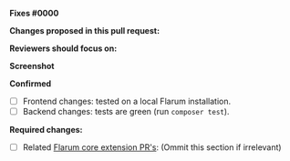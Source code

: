 <!--
IMPORTANT: We LOVE seeing new pull requests, they excite us every single time they are submitted! As we have an obligation to maintain a healthy code standard, quality, and extensions, we take sufficient time for reviews. Please do create a separate pull request per change/issue/feature; we will ask you to split bundled pull requests.
-->

**Fixes #0000**

**Changes proposed in this pull request:**
<!-- fill this out, mention the pages and/or components which have been impacted -->

**Reviewers should focus on:**
<!-- fill this out, ask for feedback on specific changes you are unsure about -->

**Screenshot**
<!-- include an image of the most relevant user-facing change, if any -->

**Confirmed**

- [ ] Frontend changes: tested on a local Flarum installation.
- [ ] Backend changes: tests are green (run `composer test`).

**Required changes:**

- [ ] Related [Flarum core extension PR's](https://github.com/flarum/core/pulls): (Ommit this section if irrelevant)
